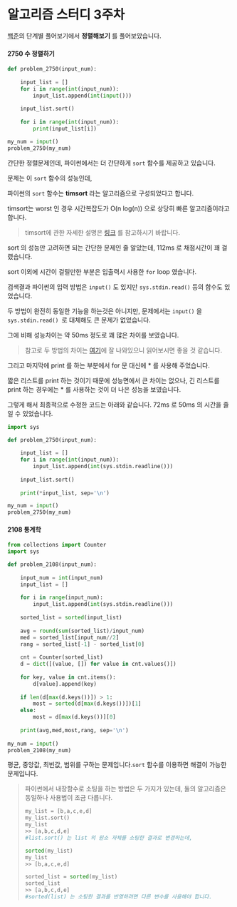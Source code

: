 # 알고리즘 스터디 3주차

 [백준](https://www.acmicpc.net)의 단계별 풀어보기에서 **정렬해보기** 를 풀어보았습니다.



#### 2750 수 정렬하기

```python
def problem_2750(input_num):
    
    input_list = []
    for i in range(int(input_num)):
        input_list.append(int(input()))
    
    input_list.sort()
    
    for i in range(int(input_num)):
        print(input_list[i])

my_num = input()
problem_2750(my_num)
```



간단한 정렬문제인데, 파이썬에서는 더 간단하게 ``sort`` 함수를 제공하고 있습니다.



문제는 이 ``sort`` 함수의 성능인데, 

파이썬의 ``sort`` 함수는 **timsort** 라는 알고리즘으로 구성되었다고 합니다.

timsort는 worst 인 경우 시간복잡도가 O(n log(n)) 으로 상당히 빠른 알고리즘이라고 합니다.

>  timsort에 관한 자세한 설명은 [링크](https://hackernoon.com/timsort-the-fastest-sorting-algorithm-youve-never-heard-of-36b28417f399) 를 참고하시기 바랍니다.



sort 의 성능만 고려하면 되는 간단한 문제인 줄 알았는데, 112ms 로 채점시간이 꽤 걸렸습니다. 

sort 이외에 시간이 걸릴만한 부분은 입출력시 사용한 ``for`` loop 였습니다.

검색결과 파이썬의 입력 방법은 ``input()`` 도 있지만 ``sys.stdin.read()`` 등의 함수도 있었습니다.

두 방법이 완전히 동일한 기능을 하는것은 아니지만, 문제에서는 ``input()`` 을 ``sys.stdin.read() ``로 대체해도 큰 문제가 없었습니다.

그에 비해 성능차이는 약 50ms 정도로 꽤 많은 차이를 보였습니다.

> 참고로 두 방법의 차이는 [여기](https://stackoverflow.com/questions/22623528/sys-stdin-readline-and-input-which-one-is-faster-when-reading-lines-of-inpu)에 잘 나와있으니 읽어보시면 좋을 것 같습니다.



그리고 마지막에 print 를 하는 부분에서 for 문 대신에 * 를 사용해 주었습니다.

짧은 리스트를 print 하는 것이기 때문에 성능면에서 큰 차이는 없으나, 긴 리스트를 print 하는 경우에는 * 를 사용하는 것이 더 나은 성능을 보였습니다.



그렇게 해서 최종적으로 수정한 코드는 아래와 같습니다. 72ms 로 50ms 의 시간을 줄일 수 있었습니다.

```python
import sys

def problem_2750(input_num):
    
    input_list = []
    for i in range(int(input_num)):
        input_list.append(int(sys.stdin.readline()))
    
    input_list.sort()
    
    print(*input_list, sep='\n')

my_num = input()
problem_2750(my_num)
```



#### 2108 통계학

```python
from collections import Counter
import sys

def problem_2108(input_num):
    
    input_num = int(input_num)
    input_list = []
    
    for i in range(input_num):
        input_list.append(int(sys.stdin.readline()))
    
    sorted_list = sorted(input_list)
    
    avg = round(sum(sorted_list)/input_num)
    med = sorted_list[input_num//2]
    rang = sorted_list[-1] - sorted_list[0]
    
    cnt = Counter(sorted_list)
    d = dict([(value, []) for value in cnt.values()])
    
    for key, value in cnt.items():
        d[value].append(key)
        
    if len(d[max(d.keys())]) > 1:
        most = sorted(d[max(d.keys())])[1]
    else:
        most = d[max(d.keys())][0]
         
    print(avg,med,most,rang, sep='\n')
    
my_num = input()
problem_2108(my_num)
```



평균, 중앙값, 최빈값, 범위를 구하는 문제입니다.``sort`` 함수를 이용하면 해결이 가능한 문제입니다.



> 파이썬에서 내장함수로 소팅을 하는 방법은 두 가지가 있는데, 둘의 알고리즘은 동일하나 사용법이 조금 다릅니다.
>
> ```python
> my_list = [b,a,c,e,d]
> my_list.sort() 
> my_list
> >> [a,b,c,d,e]
> #list.sort() 는 list 의 원소 자체를 소팅한 결과로 변경하는데,
> 
> sorted(my_list)
> my_list
> >> [b,a,c,e,d]
> 
> sorted_list = sorted(my_list)
> sorted_list
> >> [a,b,c,d,e]
> #sorted(list) 는 소팅한 결과를 반영하려면 다른 변수를 사용해야 합니다.
> ```
>
>

